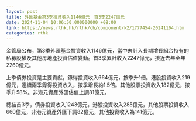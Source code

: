 ```yaml
---
layout: post
title: 外匯基金第3季投資收入1146億元　首3季2247億元
date: 2024-11-04 10:06:50.000000000 +08:00
link: https://news.rthk.hk/rthk/ch/component/k2/1777454-20241104.htm
categories: rthk
---
```


金管局公布，第3季外匯基金投資收入1146億元，當中未計入長期增長組合持有的私募股權及其他房地產投資估值變動。首3季累計收入2247億元，接近去年全年2260億元。

上季債券投資是主要貢獻，錄得投資收入664億元，按季升1倍。港股投資收入219億元，連續兩季錄得投資收入，按季增長約1.5倍。其他股票投資收入182億元，按季升58%。非港元資產外匯估值上調81億元。

總結首3季，債券投資收入1243億元，港股投資收入285億元，其他股票投資收入660億元，非港元資產外匯下調82億元，其他投資收入為141億元。
